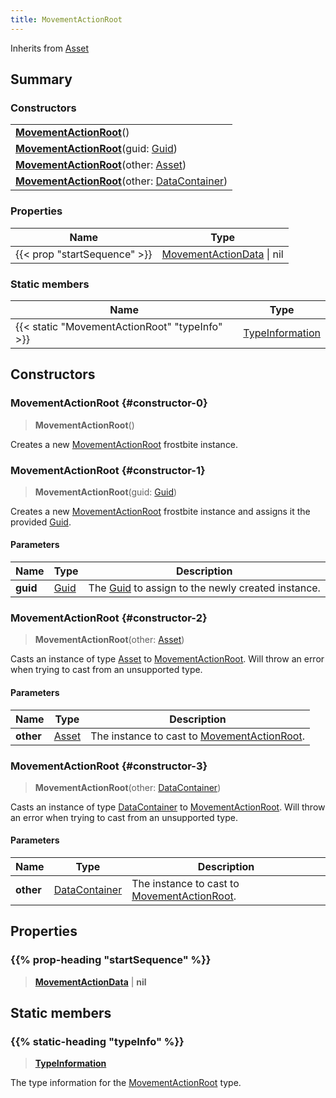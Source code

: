 ```yaml
---
title: MovementActionRoot
---
```


Inherits from [Asset](/vext/ref/fb/asset)

## Summary

### Constructors

|  |
| --- |
| **[MovementActionRoot](#constructor-0)**() |
| **[MovementActionRoot](#constructor-1)**(guid: [Guid](/vext/ref/shared/type/guid)) |
| **[MovementActionRoot](#constructor-2)**(other: [Asset](/vext/ref/fb/asset)) |
| **[MovementActionRoot](#constructor-3)**(other: [DataContainer](/vext/ref/shared/type/datacontainer)) |

### Properties

| Name | Type |
| ---- | ---- |
| {{< prop "startSequence" >}} | [MovementActionData](/vext/ref/fb/movementactiondata) \| nil |

### Static members

| Name | Type |
| ---- | ---- |
| {{< static "MovementActionRoot" "typeInfo" >}} | [TypeInformation](/vext/ref/shared/type/typeinformation) |

## Constructors

### MovementActionRoot {#constructor-0}

> **MovementActionRoot**()

Creates a new [MovementActionRoot](/vext/ref/fb/movementactionroot) frostbite instance.

### MovementActionRoot {#constructor-1}

> **MovementActionRoot**(guid: [Guid](/vext/ref/shared/type/guid))

Creates a new [MovementActionRoot](/vext/ref/fb/movementactionroot) frostbite instance and assigns it the provided [Guid](/vext/ref/shared/type/guid).

#### Parameters

| Name | Type | Description |
| ---- | ---- | ----------- |
| **guid** | [Guid](/vext/ref/shared/type/guid) | The [Guid](/vext/ref/shared/type/guid) to assign to the newly created instance. |

### MovementActionRoot {#constructor-2}

> **MovementActionRoot**(other: [Asset](/vext/ref/fb/asset))

Casts an instance of type [Asset](/vext/ref/fb/asset) to [MovementActionRoot](/vext/ref/fb/movementactionroot). Will throw an error when trying to cast from an unsupported type.

#### Parameters

| Name | Type | Description |
| ---- | ---- | ----------- |
| **other** | [Asset](/vext/ref/fb/asset) | The instance to cast to [MovementActionRoot](/vext/ref/fb/movementactionroot). |

### MovementActionRoot {#constructor-3}

> **MovementActionRoot**(other: [DataContainer](/vext/ref/shared/type/datacontainer))

Casts an instance of type [DataContainer](/vext/ref/shared/type/datacontainer) to [MovementActionRoot](/vext/ref/fb/movementactionroot). Will throw an error when trying to cast from an unsupported type.

#### Parameters

| Name | Type | Description |
| ---- | ---- | ----------- |
| **other** | [DataContainer](/vext/ref/shared/type/datacontainer) | The instance to cast to [MovementActionRoot](/vext/ref/fb/movementactionroot). |

## Properties

### {{% prop-heading "startSequence" %}}

> **[MovementActionData](/vext/ref/fb/movementactiondata)** \| **nil**

## Static members

### {{% static-heading "typeInfo" %}}

> **[TypeInformation](/vext/ref/shared/type/typeinformation)**

The type information for the [MovementActionRoot](/vext/ref/fb/movementactionroot) type.

